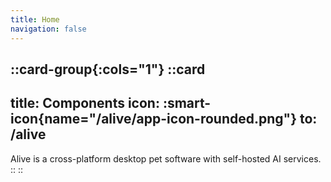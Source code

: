 ```yaml
---
title: Home
navigation: false
---
```


::card-group{:cols="1"}
  ::card
  ---
  title: Components
  icon: :smart-icon{name="/alive/app-icon-rounded.png"}
  to: /alive
  ---
  Alive is a cross-platform desktop pet software with self-hosted AI services.
  ::
::
